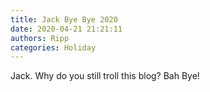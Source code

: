 ```yaml
---
title: Jack Bye Bye 2020
date: 2020-04-21 21:21:11
authors: Ripp
categories: Holiday
---
```


 Jack. Why do you still troll this blog?
Bah Bye!